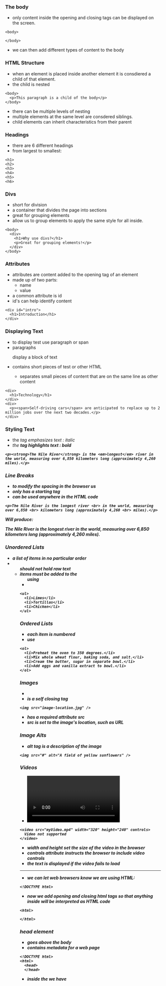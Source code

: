 ### The body

- only content inside the opening and closing tags can be displayed on the screen.

```
<body>

</body>
```

- we can then add different types of content to the body

### HTML Structure

- when an element is placed inside another element it is consdiered a child of that element.
- the child is nested

```
<body>
  <p>This paragraph is a child of the body</p>
</body>
```

- there can be multiple levels of nesting
- multiple elements at the same level are consdered siblings.
- child elements can inherit characteristics from their parent

### Headings

- there are 6 different headings
- from largest to smallest:

```
<h1>
<h2>
<h3>
<h4>
<h5>
<h6>
```

### Divs

- short for division
- a container that divides the page into sections
- great for grouping elements
- allow us to group elements to apply the same style for all inside.

```
<body>
  <div>
    <h1>Why use divs?</h1>
    <p>Great for grouping elements!</p>
  </div>
</body>
```

### Attributes

- attributes are content added to the opening tag of an element
- made up of two parts:
  - name
  - value
- a common attribute is id
- id's can help identify content

```
<div id="intro">
  <h1>Introduction</h1>
</div>
```

### Displaying Text

- to display test use paragraph or span
- paragraphs <p> display a block of text
- <span> contains short pieces of test or other HTML
  - <span> separates small pieces of content that are on the same line as other content

```
<div>
  <h1>Technology</h1>
</div>
<div>
  <p><span>Self-driving cars</span> are anticipated to replace up to 2 million jobs over the next two decades.</p>
</div>
```

### Styling Text

- the <em> tag emphasizes text : italic
- the <strong> tag highlights text : bold

```
<p><strong>The Nile River</strong> is the <em>longest</em> river in the world, measuring over 6,850 kilometers long (approximately 4,260 miles).</p>
```

### Line Breaks

- to modify the spacing in the browser us <br>
- only has a starting tag
- can be used anywhere in the HTML code

```
<p>The Nile River is the longest river <br> in the world, measuring over 6,850 <br> kilometers long (approximately 4,260 <br> miles).</p>
```

Will produce:

The Nile River is the longest river
in the world, measuring over 6,850
kilometers long (approximately 4,260
miles).

### Unordered Lists

- a list of items in no particular order
- <ul> should not hold raw text
- items must be added to the <ul> using <li>

```
<ul>
  <li>Limes</li>
  <li>Tortillas</li>
  <li>Chicken</li>
</ul>
```

### Ordered Lists

- each item is numbered
- use <ol>

```
<ol>
  <li>Preheat the oven to 350 degrees.</li>
  <li>Mix whole wheat flour, baking soda, and salt.</li>
  <li>Cream the butter, sugar in separate bowl.</li>
  <li>Add eggs and vanilla extract to bowl.</li>
</ol>
```

### Images

- <img>
- is a self closing tag

```
<img src="image-location.jpg" />
```

- has a required attribute src
- src is set to the image's location, such as URL

### Image Alts

- alt tag is a description of the image

```
<img src="#" alt="A field of yellow sunflowers" />
```

### Videos

- <video> element requires opening and closing tag

```
<video src="myVideo.mp4" width="320" height="240" controls>
  Video not supported
</video>
```

- width and height set the size of the video in the browser
- controls attribute instructs the browser to include video controls
- the text is displayed if the video fails to load

---

- we can let web browsers know we are using HTML:

```
<!DOCTYPE html>
```

- now we add opening and closing html tags so that anything inside will be interpreted as HTML code

```
<html>

</html>
```

### head element

- goes above the body
- contains metadata for a web page

```
<!DOCTYPE html>
<html>
  <head>
  </head>
```

- inside the <head> we have <title>

### Links to Other Web Pages

- we use an ancor element <a>
- we put the text of the link inside the opening and closing tags
- we also add a href for the link address

```
<a href="https://www.wikipedia.org/">This Is A Link To Wikipedia</a>
```

- we can open links in new windows using the target attribute
- to open in a new window target needs a value of "\_blank"

```
<a href="https://en.wikipedia.org/wiki/Brown_bear" target="_blank">The Brown Bear</a>
```

#### Linking to Internal Pages

- if files are stored in the same folder we can link web pages together using a relative path

```
<a href="./contact.html">Contact</a>
```

#### Using Images as Anchors for Links

- we can also turn images into links by wrapping it in a <a> anchor

```
<a href="https://en.wikipedia.org/wiki/Opuntia" target="_blank"><img src="https://www.Prickly_Pear_Closeup.jpg" alt="A red prickly pear fruit"/></a>
```

#### Linking to the Same Page

- in order to link to a target on the smae page, we must give the target an id

```
<p id="top">This is the top of the page!</p>
<h1 id="bottom">This is the bottom! </h1>
```

- an id can be added to most elements on a page
- the target link is a string containing a # and then the target id

```
<ol>
  <li><a href="#top">Top</a></li>
  <li><a href="#bottom">Bottom</a></li>
</ol>
```

### Whitespace

- the browser ignores whitespace in a html file
- so we can use whitespace to make the html code easier to read

### Comments

- comments begin with <!-- and end with -->

```
<!-- This is a comment that the browser will not display. -->
```

---

# HTML Tables

### Create a Table

- before dispalying data we must first create the table

```
<table>
</table>
```

### Table Rows

- the first step is creating rows with the table rows element: <tr></tr>
- here we add 2 rows

```
<table>
<tr>
</tr>
<tr>
</tr>
</table>
```

### Table Data

- each cell must also be defined to add data to it
- we use the table data element: <td>

```
<table>
  <tr>
    <td>Go fuck yourself</td>
    <td>Or whatever</td>
  </tr>
</table>
```

- the display of this table would show 1 row and 2 columns

### Table Headings

- to add titles to rows and columns we use the table heading element: <th>
- it must be placed within a table row

```
<table>
  <tr>
    <th></th>
    <th scope="col">Saturday</th>
    <th scope="col">Sunday</th>
  </tr>
  <tr>
    <th scope="row">Temperature</th>
    <td>73</td>
    <td>81</td>
  </tr>
</table>
```

- the above code creates 2 column headings
- it uses an empty heading so that the headings align over the column
- a row heading was created
- the scope="" attribute dictates whether it is a row or col heading

### Table Borders

- we use CSS to add style to our tables

### Spanning Columns

- if data spans multiple columns, for example you have 2 columns Monday, Tuesday and the data holiday spans both
- we use the "colspan" attribute in the table data <td> opening and define how many columns to span

```
<table>
  <tr>
    <th>Monday</th>
    <th>Tuesday</th>
    <th>Wednesday</th>
  </tr>
  <tr>
    <td colspan="2">Out of Town</td>
    <td>Back in Town</td>
  </tr>
</table>
```

### Spanning Rows

- data can also span multiple rows
- the rowspan attribute

```
<td rowspan="3">Blah</td>
```

- perhaps an event goes on for multiple hours

### Table Body

- when a table gets long we can section off all of the table data using
- <tbody></tbody>
- this excludes the table headings

### Table Head

- we section off the table's head using <thead></thead>

### Table Footer

- footers are often used to contain sums, differences, or other results
- <tfoot></tfoot>

# Form Validation

### Requiring an Input

- when fields in our forms are not optional
- require attribute

```
<input id="allergies" name="allergies" type="text" required>
```

### Set A Minimum or Maximum

- we can assign a minimum or maximum value for a number field

```
<input id="guests" name="guests" type="number" min="1" max="4">
```

### Checking Text Length

- to set a minimum or max number of characters for a text field
- minlength or maxlength

```
<input id="summary" name="summary" type="text" minlength="5" maxlength="250" required>
```

### Matching A pattern

- when we want a user input to follow specific guidleines
- pattern attribute and assign it a regular expression

```
<input id="payment" name="payment" type="text" required pattern="[0-9]{14,16}">
```

- this will check the user entered only numbers, and that it is >=14 <= 16 numbers>
- [a-zA-z0-9]+ will have only letters lower and upper and numbers
- the + sign means 1 or more times, so the character can be repeated

# Semantic HTML

- semantic = "relating to meaning"
- semantic elements provide info about the content between the opening and closing tags
- so we select HTML elements based on their meaning, not on how they're presented
- For example, by using the <header> element we provide info on what is in the tag

### Header and Nav

- a <header> is a container usually for navigational links
- or intoductory content <h1> to <h6>

- a <nav> is used to define a block of navigation links such as menus
- a <nav> can be used inside of the header

```
<header>
  <nav>
    <ul>
      <li><a href="#home">Home</a></li>
      <li><a href="#about">About</a></li>
    </ul>
  </nav>
</header>
```

### Main and Footer

- <main> is used to encapsulate the dominant content within a webpage
- this is the buld of the page content

```
<main>
  <header>
    <h1>Types of Sports</h1>
  </header>
  <article>
    <h3>Baseball</h3>
    <p>
      The first game of baseball was played in Cooperstown, New York in the summer of 1839.
    </p>
  </article>
</main>
```

- <footer> contains info such as:
  Contact information
  Copyright information
  Terms of use
  Site Map
  Reference to top of page links

```
<footer>
  <p>Email me at Codey@Codecademy.com</p>
</footer>
```

### Article and Section

- <section> defines elements in a document, such as chapters, headings, areas of the document with the same theme

```
<section>
  <h2>Fun Facts About Cricket</h2>
</section>
```

- the <article> element holds content that makes sense on its own

```
<section>
  <h2>Fun Facts About Cricket</h2>
  <article>
    <p>A single match of cricket can last up to 5 days.</p>
  </article>
</section>
```

### Aside

- <aside> is used to mark additional info that can enhance another element but isn't required to understand the main content
- commonly used for:
  - Bibliographies
  - Endnotes
  - Comments
  - Pull quotes
  - Editorial sidebars
  - Additional information

```
<article>
  <p>The first World Series was played between Pittsburgh and Boston in 1903 and was a nine-game series.</p>
</article>
<aside>
  <p>
   Babe Ruth once stated, “Heroes get remembered, but legends never die.”
  </p>
</aside>
```

### Figure and Figcaption

- <figure> is an element used to encapsulate media such as an image, illustration, diagram, code snippet, etc, which is referenced in the main flow of the document.

```
<figure>
  <img src="overwatch.jpg">
</figure>
```

- <figcaption> is an element used to describe the media in the <figure> tag. Usually, <figcaption> will go inside <figure>

```
<figure>
  <img src="overwatch.jpg">
  <figcaption>This picture shows characters from Overwatch.</figcaption>
</figure>
```

### Audio and Attributes

- <audio> element is used to embed audio content into a document. Like <video>, <audio> uses src to link the audio source.

```
<audio>
  <source src="iAmAnAudioFile.mp3" type="audio/mp3">
</audio>
```

- Although not always necessary, it’s recommended that we state the type of audio as it helps the browser identify it more easily and determine if that type of audio file is supported by the browser.

- Attributes provide additional information about an element.
- There are many attributes for <audio>
- controls: automatically displays the audio controls into the browser such as play and mute.

```
<audio autoplay controls>
```

### Video and Embed

- <video> element makes it clear that a developer is attempting to display a video to the user.
- some attributes:
  - controls: When added in, a play/pause button will be added onto the video along with volume control and a fullscreen option.
  - autoplay: The attribute which results in a video automatically playing as soon as the page is loaded.
  - loop: This attribute results in the video continuously playing on repeat.

```
  <video src="coding.mp4" controls>Video not supported</video>
```

- <embed> tag, which can embed any media content including videos, audio files, and gifs from an external source
- <embed> is a deprecated tag
